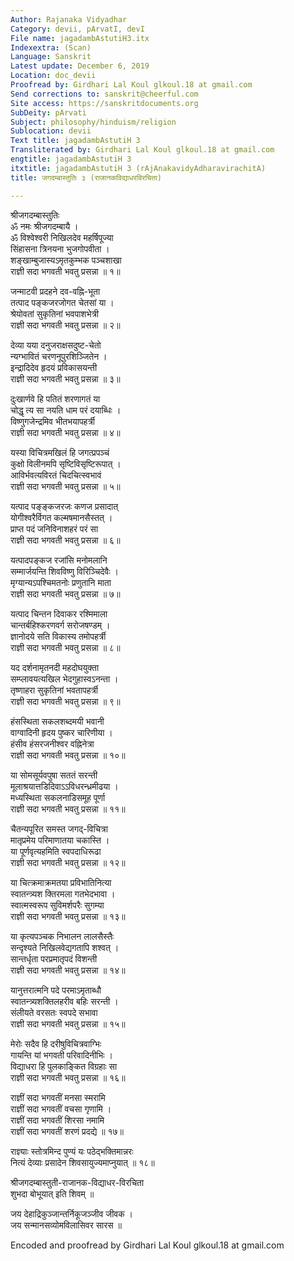 ```yaml
---
Author: Rajanaka Vidyadhar
Category: devii, pArvatI, devI
File name: jagadambAstutiH3.itx
Indexextra: (Scan)
Language: Sanskrit
Latest update: December 6, 2019
Location: doc_devii
Proofread by: Girdhari Lal Koul glkoul.18 at gmail.com
Send corrections to: sanskrit@cheerful.com
Site access: https://sanskritdocuments.org
SubDeity: pArvati
Subject: philosophy/hinduism/religion
Sublocation: devii
Text title: jagadambAstutiH 3
Transliterated by: Girdhari Lal Koul glkoul.18 at gmail.com
engtitle: jagadambAstutiH 3
itxtitle: jagadambAstutiH 3 (rAjAnakavidyAdharavirachitA)
title: जगदम्बास्तुतिः ३ (राजानकविद्याधरविरचिता)

---
```

  
 श्रीजगदम्बास्तुतिः   
     ॐ नमः श्रीजगदम्बायै ।  
ॐ विश्वेश्वरी निखिलदेव महर्षिपूज्या  
     सिंहासना त्रिनयना भुजगोपवीता ।  
शङ्खाम्बुजास्यऽमृतकुम्भक पञ्चशाखा  
     राज्ञी सदा भगवती भवतु प्रसन्ना ॥ १॥  
  
जन्माटवी प्रदहने दव-वह्नि-भूता  
     तत्पाद पङ्कजरजोगत चेतसां या ।  
श्रेयोवतां सुकृतिनां भवपाशभेत्री  
     राज्ञी सदा भगवती भवतु प्रसन्ना ॥ २॥  
  
देव्या यया दनुजराक्षसदुष्ट-चेतो  
     न्यग्भावितं चरणनूपुरशिञ्जितेन ।  
इन्द्रादिदेव हृदयं प्रविकासयन्ती  
     राज्ञी सदा भगवती भवतु प्रसन्ना ॥ ३॥  
  
दुःखार्णवे हि पतितं शरणागतं या  
     चोद्धृ त्य सा नयति धाम परं दयाब्धिः ।  
विष्णुगजेन्द्रमिव भीतभयापहर्त्री  
     राज्ञी सदा भगवती  भवतु प्रसन्ना ॥ ४॥  
  
यस्या विचित्रमखिलं हि जगत्प्रपञ्चं  
     कुक्षो विलीनमपि सृष्टिविसृष्टिरूपात् ।  
आविर्भवत्यविरतं चिदचित्स्वभावं  
     राज्ञी सदा भगवती भवतु प्रसन्ना ॥ ५॥  
  
यत्पाद पङ्ङ्कजरजः कणज प्रसादात्  
     योगीश्वरैर्विगत कल्मषमानसैस्तत् ।  
प्राप्त पदं जनिविनाशहरं परं सा  
     राज्ञी सदा भगवती भवतु प्रसन्ना ॥ ६॥  
  
यत्पादपङ्कज रजांसि मनोमलानि  
     सम्मार्जयन्ति शिवविष्णु विरिञ्चिदेवैः ।  
मृग्यान्यऽपश्चिमतनोः प्रणुतानि माता  
     राज्ञी सदा भगवती भवतु प्रसन्ना ॥ ७॥  
  
यत्पाद चिन्तन दिवाकर रश्मिमाला  
     चान्तर्बहिश्करणवर्ग सरोजषण्डम् ।  
ज्ञानोदये सति विकास्य तमोपहर्त्री  
     राज्ञी सदा भगवती भवतु प्रसन्ना ॥ ८॥  
  
यद दर्शनामृतनदी महदोघयुक्ता  
     सम्प्लावयत्यखिल भेदगुहास्वऽनन्ता ।  
तृष्णाहरा सुकृतिनां भवतापहर्त्री  
     राज्ञी सदा भगवती भवतु प्रसन्ना ॥ ९॥  
  
हंसस्थिता सकलशब्दमयी भवानी  
     वाग्वादिनी हृदय पुष्कर चारिणीया ।  
हंसीव हंसरजनीश्वर वह्निनेत्रा  
     राज्ञी सदा भगवती भवतु प्रसन्ना ॥ १०॥  
  
या सोमसूर्यवपुषा सततं सरन्ती  
     मूलाश्रयात्तडिदिवाऽऽविधरन्ध्रमीढया ।  
मध्यस्थिता सकलनाडिसमूह पूर्णा  
     राज्ञी सदा भगवती भवतु प्रसन्ना ॥ ११॥  
  
चैतन्यपूरित समस्त जगद्-विचित्रा  
     मातृप्रमेय परिमाणातया चकास्ति ।  
या पूर्णवृत्यहमिति स्वपदाधिरूढा  
     राज्ञी सदा भगवती भवतु प्रसन्ना ॥ १२॥  
  
या चित्क्रमाक्रमतया प्रविभातिनित्या  
     स्वातन्त्र्यश क्तिरमला गतभेदभावा ।  
स्वात्मस्वरूप सुविमर्शपरैः सुगम्या  
     राज्ञी सदा भगवती भवतु प्रसन्ना ॥ १३॥  
  
या कृत्यपञ्चक निभालन लालसैस्तैः  
     सन्दृश्यते निखिलवेद्यगतापि शश्वत् ।  
सान्तर्धृता परप्रमातृपदं विशन्ती  
     राज्ञी सदा भगवती भवतु प्रसन्ना ॥ १४॥  
  
यानुत्तरात्मनि पदे परमाऽमृताब्धौ  
     स्वातन्त्र्यशक्तिलहरीव बहिः सरन्ती ।  
संलीयते वरसतः स्वपदे सभावा  
     राज्ञी सदा भगवती भवतु प्रसन्ना ॥ १५॥  
  
मेरोः सदैव हि दरीषुविचित्रवाग्भिः  
     गायन्ति यां भगवती परिवादिनीभिः ।  
विद्याधरा हि पुलकाङ्कित विग्रहाः सा  
     राज्ञी सदा भगवती भवतु प्रसन्ना ॥ १६॥  
  
राज्ञीं सदा भगवतीं मनसा स्मरामि  
     राज्ञीं सदा भगवतीं वचसा गृणामि ।  
राज्ञीं सदा भगवतीं शिरसा नमामि  
     राज्ञीं सदा भगवतीं शरणं प्रदद्ये ॥ १७॥  
  
राज्ञ्याः स्तोत्रमिन्द पुण्यं यः पठेद्भक्तिमान्नरः  
     नित्यं देव्याः प्रसादेन शिवसायुज्यमाप्नुयात् ॥ १८॥  
  
श्रीजगदम्बास्तुती-राजानक-विद्याधर-विरचिता  
शुभदा बोभूयात् इति शिवम् ॥  
  
जय देहाद्रिकुञ्जान्तर्निकूजञ्जीव जीवक ।  
जय सन्मानसव्योमविलासिवर सारस ॥  
  
  
Encoded and proofread by Girdhari Lal Koul glkoul.18 at gmail.com  
  
